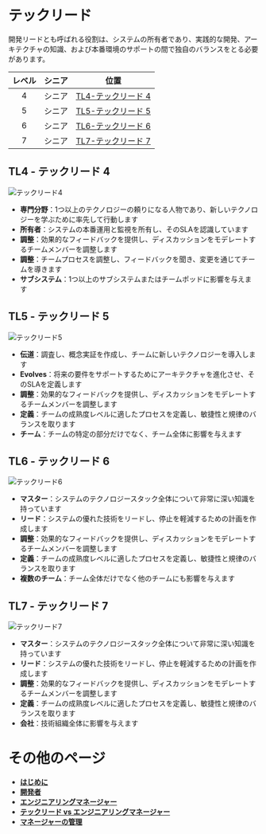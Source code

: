 # テックリード

開発リードとも呼ばれる役割は、システムの所有者であり、実践的な開発、アーキテクチャの知識、および本番環境のサポートの間で独自のバランスをとる必要があります。

|レベル|シニア|位置|
|:---:|:---:|:---:|
|4|シニア|[TL4-テックリード 4](#tl4---テックリード-4)|
|5|シニア|[TL5-テックリード 5](#tl5---テックリード-5)|
|6|シニア|[TL6-テックリード 6](#tl6---テックリード-6)|
|7|シニア|[TL7-テックリード 7](#tl7---テックリード-7)|


## TL4 - テックリード 4

![テックリード4](/charts/techlead-4.png)

* **専門分野**：1つ以上のテクノロジーの頼りになる人物であり、新しいテクノロジーを学ぶために率先して行動します
* **所有者**：システムの本番運用と監視を所有し、そのSLAを認識しています
* **調整**：効果的なフィードバックを提供し、ディスカッションをモデレートするチームメンバーを調整します
* **調整**：チームプロセスを調整し、フィードバックを聞き、変更を通じてチームを導きます
* **サブシステム**：1つ以上のサブシステムまたはチームポッドに影響を与えます

## TL5 - テックリード 5

![テックリード5](/charts/techlead-5.png)

* **伝道**：調査し、概念実証を作成し、チームに新しいテクノロジーを導入します
* **Evolves**：将来の要件をサポートするためにアーキテクチャを進化させ、そのSLAを定義します
* **調整**：効果的なフィードバックを提供し、ディスカッションをモデレートするチームメンバーを調整します
* **定義**：チームの成熟度レベルに適したプロセスを定義し、敏捷性と規律のバランスを取ります
* **チーム**：チームの特定の部分だけでなく、チーム全体に影響を与えます

## TL6 - テックリード 6

![テックリード6](/charts/techlead-6.png)

* **マスター**：システムのテクノロジースタック全体について非常に深い知識を持っています
* **リード**：システムの優れた技術をリードし、停止を軽減するための計画を作成します
* **調整**：効果的なフィードバックを提供し、ディスカッションをモデレートするチームメンバーを調整します
* **定義**：チームの成熟度レベルに適したプロセスを定義し、敏捷性と規律のバランスを取ります
* **複数のチーム**：チーム全体だけでなく他のチームにも影響を与えます

## TL7 - テックリード 7

![テックリード7](/charts/techlead-7.png)

* **マスター**：システムのテクノロジースタック全体について非常に深い知識を持っています
* **リード**：システムの優れた技術をリードし、停止を軽減するための計画を作成します
* **調整**：効果的なフィードバックを提供し、ディスカッションをモデレートするチームメンバーを調整します
* **定義**：チームの成熟度レベルに適したプロセスを定義し、敏捷性と規律のバランスを取ります
* **会社**：技術組織全体に影響を与えます

# その他のページ

* [**はじめに**](README.md)
* [**開発者**](Developer.md)
* [**エンジニアリングマネージャー**](EngineeringManager.md)
* [**テックリード vs エンジニアリングマネージャー**](TechLead-EngineeringManager.md)
* [**マネージャーの管理**](Managing-Managers.md)
